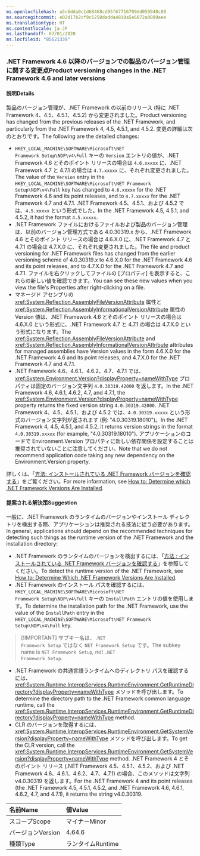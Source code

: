 ```yaml
---
ms.openlocfilehash: a5c6dda0c1d68468cd95f67716709dd059948c80
ms.sourcegitcommit: e02d17b2cf9c1258dadda4810a5e6072a0089aee
ms.translationtype: HT
ms.contentlocale: ja-JP
ms.lasthandoff: 07/01/2020
ms.locfileid: "85621339"
---
```

### <a name="product-versioning-changes-in-the-net-framework-46-and-later-versions"></a><span data-ttu-id="56cf4-101">.NET Framework 4.6 以降のバージョンでの製品のバージョン管理に関する変更点</span><span class="sxs-lookup"><span data-stu-id="56cf4-101">Product versioning changes in the .NET Framework 4.6 and later versions</span></span>

#### <a name="details"></a><span data-ttu-id="56cf4-102">説明</span><span class="sxs-lookup"><span data-stu-id="56cf4-102">Details</span></span>

<span data-ttu-id="56cf4-103">製品のバージョン管理が、.NET Framework の以前のリリース (特に .NET Framework 4、4.5、4.5.1、4.5.2) から変更されました。</span><span class="sxs-lookup"><span data-stu-id="56cf4-103">Product versioning has changed from the previous releases of the .NET Framework, and particularly from the .NET Framework 4, 4.5, 4.5.1, and 4.5.2.</span></span> <span data-ttu-id="56cf4-104">変更の詳細は次のとおりです。</span><span class="sxs-lookup"><span data-stu-id="56cf4-104">The following are the detailed changes:</span></span><ul><li><span data-ttu-id="56cf4-105"><code>HKEY_LOCAL_MACHINE\SOFTWARE\Microsoft\NET Framework Setup\NDP\v4\Full</code> キーの <code>Version</code> エントリの値が、.NET Framework 4.6 とそのポイント リリースの場合は <code>4.6.xxxxx</code> に、.NET Framework 4.7 と 4.7.1 の場合は <code>4.7.xxxxx</code> に、それぞれ変更されました。</span><span class="sxs-lookup"><span data-stu-id="56cf4-105">The value of the <code>Version</code> entry in the <code>HKEY_LOCAL_MACHINE\SOFTWARE\Microsoft\NET Framework Setup\NDP\v4\Full</code> key has changed to <code>4.6.xxxxx</code> for the .NET Framework 4.6 and its point releases, and to <code>4.7.xxxxx</code> for the .NET Framework 4.7 and 4.7.1.</span></span> <span data-ttu-id="56cf4-106">.NET Framework 4.5、4.5.1、および 4.5.2 では、<code>4.5.xxxxx</code> という形式でした。</span><span class="sxs-lookup"><span data-stu-id="56cf4-106">In the .NET Framework 4.5, 4.5.1, and 4.5.2, it had the format <code>4.5.xxxxx</code>.</span></span></li><li><span data-ttu-id="56cf4-107">.NET Framework ファイルにおけるファイルおよび製品のバージョン管理は、以前のバージョン管理方式である 4.0.30319.x から、.NET Framework 4.6 とそのポイント リリースの場合は 4.6.X.0 に、.NET Framework 4.7 と 4.7.1 の場合は 4.7.X.0 に、それぞれ変更されました。</span><span class="sxs-lookup"><span data-stu-id="56cf4-107">The file and product versioning for .NET Framework files has changed from the earlier versioning scheme of 4.0.30319.x to 4.6.X.0 for the .NET Framework 4.6 and its point releases, and to 4.7.X.0 for the .NET Framework 4.7 and 4.7.1.</span></span> <span data-ttu-id="56cf4-108">ファイルを右クリックしてファイルの [プロパティ] を表示すると、これらの新しい値を確認できます。</span><span class="sxs-lookup"><span data-stu-id="56cf4-108">You can see these new values when you view the file's Properties after right-clicking on a file.</span></span></li><li><span data-ttu-id="56cf4-109">マネージド アセンブリの <xref:System.Reflection.AssemblyFileVersionAttribute> 属性と <xref:System.Reflection.AssemblyInformationalVersionAttribute> 属性の Version 値は、.NET Framework 4.6 とそのポイント リリースの場合は 4.6.X.0 という形式に、.NET Framework 4.7 と 4.7.1 の場合は 4.7.X.0 という形式になります。</span><span class="sxs-lookup"><span data-stu-id="56cf4-109">The <xref:System.Reflection.AssemblyFileVersionAttribute> and <xref:System.Reflection.AssemblyInformationalVersionAttribute> attributes for managed assemblies have Version values in the form 4.6.X.0 for the .NET Framework 4.6 and its point releases, and 4.7.X.0 for the .NET Framework 4.7 and 4.7.1.</span></span></li><li><span data-ttu-id="56cf4-110">.NET Framework 4.6、4.6.1、4.6.2、4.7、4.7.1 では、<xref:System.Environment.Version?displayProperty=nameWithType> プロパティは固定のバージョン文字列 <code>4.0.30319.42000</code> を返します。</span><span class="sxs-lookup"><span data-stu-id="56cf4-110">In the .NET Framework 4.6, 4.6.1, 4.6.2, 4.7, and 4.7.1, the <xref:System.Environment.Version?displayProperty=nameWithType> property returns the fixed version string <code>4.0.30319.42000</code>.</span></span> <span data-ttu-id="56cf4-111">.NET Framework 4、4.5、4.5.1、および 4.5.2 では、<code>4.0.30319.xxxxx</code> という形式のバージョン文字列が返されます (例: &quot;4.0.30319.18010&quot;)。</span><span class="sxs-lookup"><span data-stu-id="56cf4-111">In the .NET Framework 4, 4.5, 4.5.1, and 4.5.2, it returns version strings in the format <code>4.0.30319.xxxxx</code> (for example, &quot;4.0.30319.18010&quot;).</span></span> <span data-ttu-id="56cf4-112">アプリケーションのコードで Environment.Version プロパティに新しい依存関係を設定することは推奨されていないことに注意してください。</span><span class="sxs-lookup"><span data-stu-id="56cf4-112">Note that we do not recommend application code taking any new dependency on the Environment.Version property.</span></span></li></ul><span data-ttu-id="56cf4-113">詳しくは、「[方法: インストールされている .NET Framework バージョンを確認する](~/docs/framework/migration-guide/how-to-determine-which-versions-are-installed.md)」をご覧ください。</span><span class="sxs-lookup"><span data-stu-id="56cf4-113">For more information, see [How to: Determine which .NET Framework Versions Are Installed](~/docs/framework/migration-guide/how-to-determine-which-versions-are-installed.md).</span></span>

#### <a name="suggestion"></a><span data-ttu-id="56cf4-114">提案される解決策</span><span class="sxs-lookup"><span data-stu-id="56cf4-114">Suggestion</span></span>

<span data-ttu-id="56cf4-115">一般に、.NET Framework のランタイムのバージョンやインストール ディレクトリを検出する際、アプリケーションは推奨される技法に従う必要があります。</span><span class="sxs-lookup"><span data-stu-id="56cf4-115">In general, applications should depend on the recommended techniques for detecting such things as the runtime version of the .NET Framework and the installation directory:</span></span><ul><li><span data-ttu-id="56cf4-116">.NET Framework のランタイムのバージョンを検出するには、「[方法 : インストールされている .NET Framework バージョンを確認する](~/docs/framework/migration-guide/how-to-determine-which-versions-are-installed.md)」を参照してください。</span><span class="sxs-lookup"><span data-stu-id="56cf4-116">To detect the runtime version of the .NET Framework, see [How to: Determine Which .NET Framework Versions Are Installed](~/docs/framework/migration-guide/how-to-determine-which-versions-are-installed.md).</span></span></li><li><span data-ttu-id="56cf4-117">.NET Framework のインストール パスを確認するには、<code>HKEY_LOCAL_MACHINE\SOFTWARE\Microsoft\NET Framework Setup\NDP\v4\Full</code> キーの <code>InstallPath</code> エントリの値を使用します。</span><span class="sxs-lookup"><span data-stu-id="56cf4-117">To determine the installation path for the .NET Framework, use the value of the <code>InstallPath</code> entry in the <code>HKEY_LOCAL_MACHINE\SOFTWARE\Microsoft\NET Framework Setup\NDP\v4\Full</code> key.</span></span></li></ul> <blockquote> [!IMPORTANT] <span data-ttu-id="56cf4-118">サブキー名は、<code>.NET Framework Setup</code> ではなく <code>NET Framework Setup</code> です。</span><span class="sxs-lookup"><span data-stu-id="56cf4-118">The subkey name is <code>NET Framework Setup</code>, not <code>.NET Framework Setup</code>.</span></span></blockquote> <ul><li><span data-ttu-id="56cf4-119">.NET Framework の共通言語ランタイムへのディレクトリ パスを確認するには、<xref:System.Runtime.InteropServices.RuntimeEnvironment.GetRuntimeDirectory?displayProperty=nameWithType> メソッドを呼び出します。</span><span class="sxs-lookup"><span data-stu-id="56cf4-119">To determine the directory path to the .NET Framework common language runtime, call the <xref:System.Runtime.InteropServices.RuntimeEnvironment.GetRuntimeDirectory?displayProperty=nameWithType> method.</span></span></li><li><span data-ttu-id="56cf4-120">CLR のバージョンを取得するには、<xref:System.Runtime.InteropServices.RuntimeEnvironment.GetSystemVersion?displayProperty=nameWithType> メソッドを呼び出します。</span><span class="sxs-lookup"><span data-stu-id="56cf4-120">To get the CLR version, call the <xref:System.Runtime.InteropServices.RuntimeEnvironment.GetSystemVersion?displayProperty=nameWithType> method.</span></span> <span data-ttu-id="56cf4-121">.NET Framework 4 とそのポイント リリース (.NET Framework 4.5、4.5.1、4.5.2、および .NET Framework 4.6、4.6.1、4.6.2、4.7、4.7.1) の場合、このメソッドは文字列 v4.0.30319 を返します。</span><span class="sxs-lookup"><span data-stu-id="56cf4-121">For the .NET Framework 4 and its point releases (the .NET Framework 4.5, 4.5.1, 4.5.2, and .NET Framework 4.6, 4.6.1, 4.6.2, 4.7, and 4.7.1), it returns the string v4.0.30319.</span></span></li></ul>

| <span data-ttu-id="56cf4-122">名前</span><span class="sxs-lookup"><span data-stu-id="56cf4-122">Name</span></span>    | <span data-ttu-id="56cf4-123">値</span><span class="sxs-lookup"><span data-stu-id="56cf4-123">Value</span></span>       |
|:--------|:------------|
| <span data-ttu-id="56cf4-124">スコープ</span><span class="sxs-lookup"><span data-stu-id="56cf4-124">Scope</span></span>   |<span data-ttu-id="56cf4-125">マイナー</span><span class="sxs-lookup"><span data-stu-id="56cf4-125">Minor</span></span>|
|<span data-ttu-id="56cf4-126">バージョン</span><span class="sxs-lookup"><span data-stu-id="56cf4-126">Version</span></span>|<span data-ttu-id="56cf4-127">4.6</span><span class="sxs-lookup"><span data-stu-id="56cf4-127">4.6</span></span>|
|<span data-ttu-id="56cf4-128">種類</span><span class="sxs-lookup"><span data-stu-id="56cf4-128">Type</span></span>|<span data-ttu-id="56cf4-129">ランタイム</span><span class="sxs-lookup"><span data-stu-id="56cf4-129">Runtime</span></span>|
